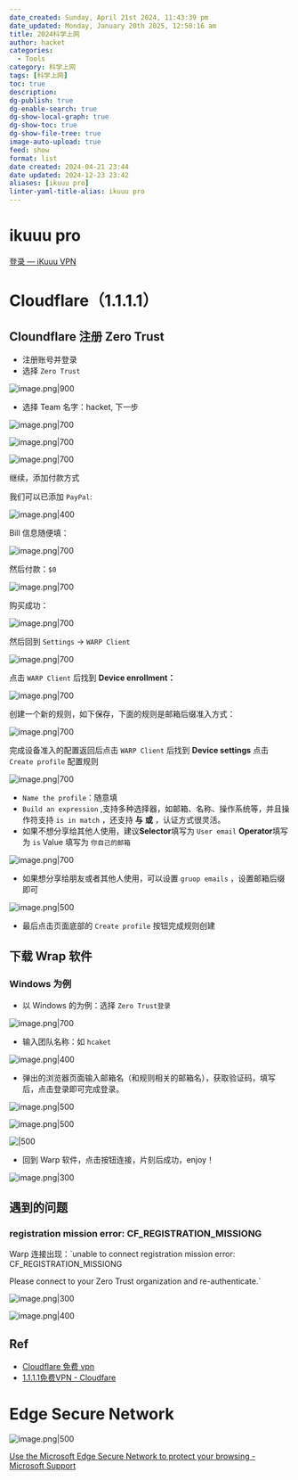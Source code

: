 ```yaml
---
date_created: Sunday, April 21st 2024, 11:43:39 pm
date_updated: Monday, January 20th 2025, 12:50:16 am
title: 2024科学上网
author: hacket
categories:
  - Tools
category: 科学上网
tags: [科学上网]
toc: true
description: 
dg-publish: true
dg-enable-search: true
dg-show-local-graph: true
dg-show-toc: true
dg-show-file-tree: true
image-auto-upload: true
feed: show
format: list
date created: 2024-04-21 23:44
date updated: 2024-12-23 23:42
aliases: [ikuuu pro]
linter-yaml-title-alias: ikuuu pro
---
```


# ikuuu pro

[登录 — iKuuu VPN](https://ikuuu.pw/)

# Cloudflare（1.1.1.1）

## Cloundflare 注册 Zero Trust

- 注册账号并登录
- 选择 `Zero Trust`

![image.png|900](https://raw.githubusercontent.com/hacket/ObsidianOSS/master/obsidian202404212346959.png)

- 选择 Team 名字：hacket, 下一步

![image.png|700](https://raw.githubusercontent.com/hacket/ObsidianOSS/master/obsidian202404212347270.png)

![image.png|700](https://raw.githubusercontent.com/hacket/ObsidianOSS/master/obsidian202404212348908.png)

![image.png|700](https://raw.githubusercontent.com/hacket/ObsidianOSS/master/obsidian202404212349980.png)

继续，添加付款方式

我们可以已添加 `PayPal`:

![image.png|400](https://raw.githubusercontent.com/hacket/ObsidianOSS/master/obsidian202404212353846.png)

Bill 信息随便填：

![image.png|700](https://raw.githubusercontent.com/hacket/ObsidianOSS/master/obsidian202404212355135.png)

然后付款：`$0`

![image.png|700](https://raw.githubusercontent.com/hacket/ObsidianOSS/master/obsidian202404212356267.png)

购买成功：

![image.png|700](https://raw.githubusercontent.com/hacket/ObsidianOSS/master/obsidian202404212359643.png)

然后回到 `Settings` → `WARP Client`

![image.png|700](https://raw.githubusercontent.com/hacket/ObsidianOSS/master/obsidian202404220036526.png)

点击 `WARP Client` 后找到 **Device enrollment：**

![image.png|700](https://raw.githubusercontent.com/hacket/ObsidianOSS/master/obsidian202404220037548.png)

创建一个新的规则，如下保存，下面的规则是邮箱后缀准入方式：

![image.png|700](https://raw.githubusercontent.com/hacket/ObsidianOSS/master/obsidian202404220039666.png)

完成设备准入的配置返回后点击 `WARP Client` 后找到 **Device settings** 点击 `Create profile` 配置规则

![image.png|700](https://raw.githubusercontent.com/hacket/ObsidianOSS/master/obsidian202404220040997.png)

- `Name the profile`：随意填
- `Build an expression` ,支持多种选择器，如邮箱、名称、操作系统等，并且操作符支持 `is in match` ，还支持 **与** **或** ，认证方式很灵活。
- 如果不想分享给其他人使用，建议**Selector**填写为 `User email` **Operator**填写为 `is` Value 填写为 `你自己的邮箱`

![image.png|700](https://raw.githubusercontent.com/hacket/ObsidianOSS/master/obsidian202404220040599.png)

- 如果想分享给朋友或者其他人使用，可以设置 `gruop emails` ，设置邮箱后缀即可

![image.png|500](https://raw.githubusercontent.com/hacket/ObsidianOSS/master/obsidian202404220043207.png)

- 最后点击页面底部的 `Create profile` 按钮完成规则创建

## 下载 Wrap 软件

### Windows 为例

- 以 Windows 的为例：选择 `Zero Trust登录`

![image.png|700](https://raw.githubusercontent.com/hacket/ObsidianOSS/master/obsidian202404220044797.png)

- 输入团队名称：如 `hcaket`

![image.png|400](https://raw.githubusercontent.com/hacket/ObsidianOSS/master/obsidian202404220053607.png)

- 弹出的浏览器页面输入邮箱名（和规则相关的邮箱名），获取验证码，填写后，点击登录即可完成登录。

![image.png|500](https://raw.githubusercontent.com/hacket/ObsidianOSS/master/obsidian202404220046126.png)

![image.png|500](https://raw.githubusercontent.com/hacket/ObsidianOSS/master/obsidian202404220046536.png)

![|500](https://raw.githubusercontent.com/hacket/ObsidianOSS/master/obsidianobsidian202404220046536.png)

- 回到 Warp 软件，点击按钮连接，片刻后成功，enjoy！

![image.png|300](https://raw.githubusercontent.com/hacket/ObsidianOSS/master/obsidian202404220046167.png)

## 遇到的问题

### registration mission error: CF_REGISTRATION_MISSIONG

Warp 连接出现：`unable to connect registration mission error: CF_REGISTRATION_MISSIONG

Please connect to your Zero Trust organization and re-authenticate.`

![image.png|300](https://raw.githubusercontent.com/hacket/ObsidianOSS/master/obsidian202404220049502.png)

![image.png|400](https://raw.githubusercontent.com/hacket/ObsidianOSS/master/obsidian202404220054562.png)

## Ref

- [Cloudflare 免费 vpn](https://hackfang.me/cloudflare-zero-trust-config)
- [1.1.1.1免费VPN - Cloudfare](https://youtu.be/mkv6MRzvjPE?si=jpr3KCQXr6Z6CBF8)

# Edge Secure Network

![image.png|500](https://raw.githubusercontent.com/hacket/ObsidianOSS/master/obsidian/20240422135441.png)

[Use the Microsoft Edge Secure Network to protect your browsing - Microsoft Support](https://support.microsoft.com/en-us/topic/use-the-microsoft-edge-secure-network-to-protect-your-browsing-885472e2-7847-4d89-befb-c80d3dda6318)
